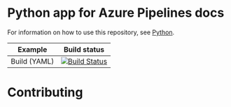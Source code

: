 # Python app for Azure Pipelines docs

For information on how to use this repository, see [Python](https://docs.microsoft.com/azure/devops/pipelines/languages/python).

| Example | Build status |
|---------|--------------|
| Build (YAML) | [![Build Status](https://dev.azure.com/Allan-Nava/pipeline-python-django/_apis/build/status/Allan-Nava.pipeline-python-django?branchName=master)](https://dev.azure.com/Allan-Nava/pipeline-python-django/_build/latest?definitionId=1&branchName=master) |

# Contributing